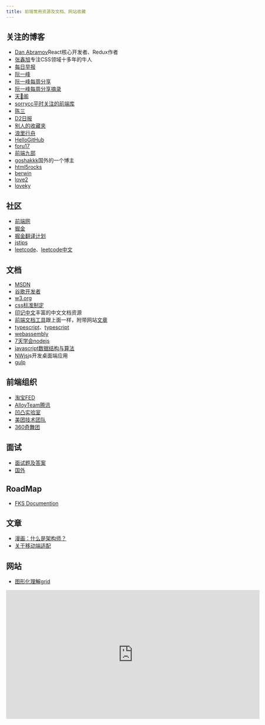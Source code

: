 ```yaml
---
title: 前端常用资源及文档、网站收藏
---
```


## 关注的博客

- [Dan Abramov](https://overreacted.io/)React核心开发者、Redux作者
- [张鑫旭](https://www.zhangxinxu.com/)专注CSS领域十多年的牛人
- [每日早报](https://wubaiqing.github.io/zaobao/)
- [阮一峰](http://www.ruanyifeng.com/home.html)
- [阮一峰每周分享](https://github.com/ruanyf/weekly)
- [阮一峰每周分享摘录](https://wanmaoor.github.io/ryfWeekly/)
- [天🐷阁](https://github.com/atian25/blog)
- [sorrycc平时关注的前端库](https://github.com/sorrycc/awesome-f2e-libs)
- [陈三](https://blog.zfanw.com/)
- [D2日报](https://daily.fairyever.com/)
- [别人的收藏夹](https://panjiachen.github.io/awesome-bookmarks/)
- [浪里行舟](https://github.com/ljianshu/Blog)
- [HelloGitHub](https://github.com/521xueweihan/HelloGitHub/blob/master/README.md)
- [foru17](https://github.com/foru17/front-end-collect)
- [前端九部](https://frontend9.com)
- [goshakkk](https://goshakkk.name/)国外的一个博主
- [html5rocks](https://www.html5rocks.com/zh/tutorials/)
- [berwin](https://github.com/berwin/Blog)
- [love2](https://love2.io/)
- [loveky](https://loveky.github.io/)

## 社区

- [前端网](https://www.qdfuns.com/portal.php)
- [掘金](https://juejin.im/)
- [掘金翻译计划](https://juejin.im/tag/%E6%8E%98%E9%87%91%E7%BF%BB%E8%AF%91%E8%AE%A1%E5%88%92)
- [jstips](http://www.jstips.co/)
- [leetcode](https://leetcode.com/)、[leetcode中文](https://leetcode-cn.com/)

## 文档

- [MSDN](https://developer.mozilla.org/zh-CN/docs/Web)
- [谷歌开发者](https://developers.google.com/web/)
- [w3.org](https://www.w3.org/)
- [css标准制定](https://drafts.csswg.org/)
- [印记中文](https://www.docschina.org/)丰富的中文文档资源
- [前端文档工具](https://www.html.cn/nav/)跟上面一样，附带网站[文章](https://www.html.cn/archives/)
- [typescript](https://www.runoob.com/manual/gitbook/TypeScript/_book/)、[typescript](https://zhongsp.gitbooks.io/typescript-handbook/doc/handbook/tutorials/React.html)
- [webassembly](https://webassembly.org/)
- [7天学会nodejs](http://nqdeng.github.io/7-days-nodejs/)
- [javascript数据结构与算法](https://github.com/trekhleb/javascript-algorithms/blob/master/README.zh-CN.md)
- [NWjs](https://nwjs.io/)js开发桌面端应用
- [gulp](https://gulpjs.com/)

## 前端组织

- [淘宝FED](http://taobaofed.org/)
- [AlloyTeam腾讯](http://alloyteam.com/)
- [凹凸实验室](https://aotu.io/)
- [美团技术团队](https://tech.meituan.com/)
- [360奇舞团](https://75team.com/)

## 面试

- [面试题及答案](https://github.com/markyun/My-blog/tree/master/Front-end-Developer-Questions)
- [国外](https://github.com/h5bp/Front-end-Developer-Interview-Questions)

## RoadMap

- [FKS Documention](http://html5ify.com/fks/index.html)

## 文章

- [漫画：什么是架构师？](https://mp.weixin.qq.com/s/38RF3REJX8rF6Ejt1V-yXQ)
- [关于移动端适配](https://mp.weixin.qq.com/s/J3sAnIsiZ1-2jwZcg9VVVw)

## 网站

- [图形化理解grid](https://cssgridgarden.com/)

<iframe src="https://www.gettoby.com/e/mn1lap5n2cb6" width="690" height="350" frameBorder="0">Collection: 前端 (190 tabs)<a href="https://www.gettoby.com/p/mn1lap5n2cb6" target="_blank"></a></iframe>

